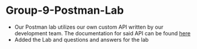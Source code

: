 # Group-9-Postman-Lab
- Our Postman lab utilizes our own custom API written by our development team. The documentation for said API can be found [here](https://github.com/CSC-256-Group-Project-9/Group-9-API)
- Added the Lab and questions and answers for the lab